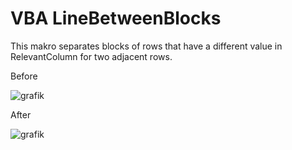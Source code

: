 # VBA LineBetweenBlocks
This makro separates blocks of rows that have a different value in RelevantColumn for two adjacent rows. 

Before

![grafik](https://user-images.githubusercontent.com/78645935/118372721-4537f280-b5b3-11eb-9aa7-a5a30c253593.png)

After

![grafik](https://user-images.githubusercontent.com/78645935/118372753-67317500-b5b3-11eb-85e1-9db96fd2517a.png)

